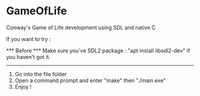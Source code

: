 # GameOfLife
Conway's Game of Life development using SDL and native C

If you want to try :

*** Before ***
Make sure you've SDL2 package : "apt install libsdl2-dev" if you haven't got it.
*** ****** ***

1) Go into the file folder
2) Open a command prompt and enter "make" then "./main.exe"
3) Enjoy !
